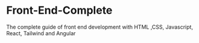 # Front-End-Complete
The complete guide of front end development with HTML ,CSS, Javascript, React, Tailwind and Angular
